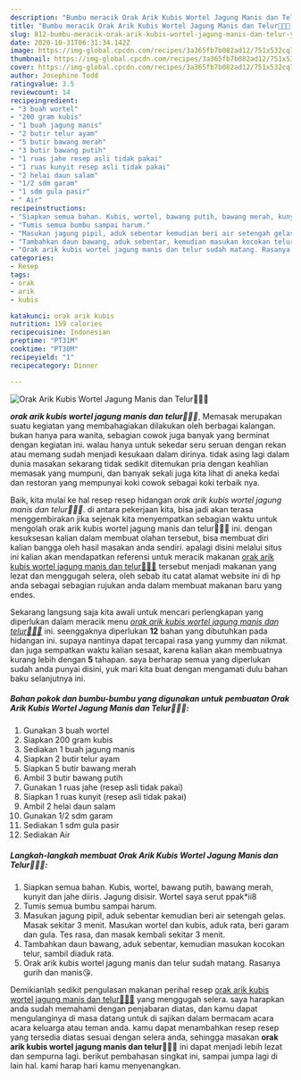 ```yaml
---
description: "Bumbu meracik Orak Arik Kubis Wortel Jagung Manis dan Telur🌽🍀🌿 yang Lezat"
title: "Bumbu meracik Orak Arik Kubis Wortel Jagung Manis dan Telur🌽🍀🌿 yang Lezat"
slug: 812-bumbu-meracik-orak-arik-kubis-wortel-jagung-manis-dan-telur-yang-lezat
date: 2020-10-31T06:31:34.142Z
image: https://img-global.cpcdn.com/recipes/3a365fb7b082ad12/751x532cq70/orak-arik-kubis-wortel-jagung-manis-dan-telur🌽🍀🌿-foto-resep-utama.jpg
thumbnail: https://img-global.cpcdn.com/recipes/3a365fb7b082ad12/751x532cq70/orak-arik-kubis-wortel-jagung-manis-dan-telur🌽🍀🌿-foto-resep-utama.jpg
cover: https://img-global.cpcdn.com/recipes/3a365fb7b082ad12/751x532cq70/orak-arik-kubis-wortel-jagung-manis-dan-telur🌽🍀🌿-foto-resep-utama.jpg
author: Josephine Todd
ratingvalue: 3.5
reviewcount: 14
recipeingredient:
- "3 buah wortel"
- "200 gram kubis"
- "1 buah jagung manis"
- "2 butir telur ayam"
- "5 butir bawang merah"
- "3 butir bawang putih"
- "1 ruas jahe resep asli tidak pakai"
- "1 ruas kunyit resep asli tidak pakai"
- "2 helai daun salam"
- "1/2 sdm garam"
- "1 sdm gula pasir"
- " Air"
recipeinstructions:
- "Siapkan semua bahan. Kubis, wortel, bawang putih, bawang merah, kunyit dan jahe diiris. Jagung disisir. Wortel saya serut ppak*ii8"
- "Tumis semua bumbu sampai harum."
- "Masukan jagung pipil, aduk sebentar kemudian beri air setengah gelas. Masak sekitar 3 menit. Masukan wortel dan kubis, aduk rata, beri garam dan gula. Tes rasa, dan masak kembali sekitar 3 menit."
- "Tambahkan daun bawang, aduk sebentar, kemudian masukan kocokan telur, sambil diaduk rata."
- "Orak arik kubis wortel jagung manis dan telur sudah matang. Rasanya gurih dan manis😘."
categories:
- Resep
tags:
- orak
- arik
- kubis

katakunci: orak arik kubis 
nutrition: 159 calories
recipecuisine: Indonesian
preptime: "PT31M"
cooktime: "PT30M"
recipeyield: "1"
recipecategory: Dinner

---
```



![Orak Arik Kubis Wortel Jagung Manis dan Telur🌽🍀🌿](https://img-global.cpcdn.com/recipes/3a365fb7b082ad12/751x532cq70/orak-arik-kubis-wortel-jagung-manis-dan-telur🌽🍀🌿-foto-resep-utama.jpg)

<b><i>orak arik kubis wortel jagung manis dan telur🌽🍀🌿</i></b>, Memasak merupakan suatu kegiatan yang membahagiakan dilakukan oleh berbagai kalangan. bukan hanya para wanita, sebagian cowok juga banyak yang berminat dengan kegiatan ini. walau hanya untuk sekedar seru seruan dengan rekan atau memang sudah menjadi kesukaan dalam dirinya. tidak asing lagi dalam dunia masakan sekarang tidak sedikit ditemukan pria dengan keahlian memasak yang mumpuni, dan banyak sekali juga kita lihat di aneka kedai dan restoran yang mempunyai koki cowok sebagai koki terbaik nya.



Baik, kita mulai ke hal resep resep hidangan <i>orak arik kubis wortel jagung manis dan telur🌽🍀🌿</i>. di antara pekerjaan kita, bisa jadi akan terasa menggembirakan jika sejenak kita menyempatkan sebagian waktu untuk mengolah orak arik kubis wortel jagung manis dan telur🌽🍀🌿 ini. dengan kesuksesan kalian dalam membuat olahan tersebut, bisa membuat diri kalian bangga oleh hasil masakan anda sendiri. apalagi disini melalui situs ini kalian akan mendapatkan referensi untuk meracik makanan <u>orak arik kubis wortel jagung manis dan telur🌽🍀🌿</u> tersebut menjadi makanan yang lezat dan menggugah selera, oleh sebab itu catat alamat website ini di hp anda sebagai sebagian rujukan anda dalam membuat makanan baru yang endes.


Sekarang langsung saja kita awali untuk mencari perlengkapan yang diperlukan dalam meracik menu <u><i>orak arik kubis wortel jagung manis dan telur🌽🍀🌿</i></u> ini. seenggaknya diperlukan <b>12</b> bahan yang dibutuhkan pada hidangan ini. supaya nantinya dapat tercapai rasa yang yummy dan nikmat. dan juga sempatkan waktu kalian sesaat, karena kalian akan membuatnya kurang lebih dengan <b>5</b> tahapan. saya berharap semua yang diperlukan sudah anda punyai disini, yuk mari kita buat dengan mengamati dulu bahan baku selanjutnya ini.

<!--inarticleads1-->

##### Bahan pokok dan bumbu-bumbu yang digunakan untuk pembuatan Orak Arik Kubis Wortel Jagung Manis dan Telur🌽🍀🌿:

1. Gunakan 3 buah wortel
1. Siapkan 200 gram kubis
1. Sediakan 1 buah jagung manis
1. Siapkan 2 butir telur ayam
1. Siapkan 5 butir bawang merah
1. Ambil 3 butir bawang putih
1. Gunakan 1 ruas jahe (resep asli tidak pakai)
1. Siapkan 1 ruas kunyit (resep asli tidak pakai)
1. Ambil 2 helai daun salam
1. Gunakan 1/2 sdm garam
1. Sediakan 1 sdm gula pasir
1. Sediakan  Air




<!--inarticleads2-->

##### Langkah-langkah membuat Orak Arik Kubis Wortel Jagung Manis dan Telur🌽🍀🌿:

1. Siapkan semua bahan. Kubis, wortel, bawang putih, bawang merah, kunyit dan jahe diiris. Jagung disisir. Wortel saya serut ppak*ii8
1. Tumis semua bumbu sampai harum.
1. Masukan jagung pipil, aduk sebentar kemudian beri air setengah gelas. Masak sekitar 3 menit. Masukan wortel dan kubis, aduk rata, beri garam dan gula. Tes rasa, dan masak kembali sekitar 3 menit.
1. Tambahkan daun bawang, aduk sebentar, kemudian masukan kocokan telur, sambil diaduk rata.
1. Orak arik kubis wortel jagung manis dan telur sudah matang. Rasanya gurih dan manis😘.




Demikianlah sedikit pengulasan makanan perihal resep <u>orak arik kubis wortel jagung manis dan telur🌽🍀🌿</u> yang menggugah selera. saya harapkan anda sudah memahami dengan penjabaran diatas, dan kamu dapat mengulanginya di masa datang untuk di sajikan dalam bermacam acara acara keluarga atau teman anda. kamu dapat menambahkan resep resep yang tersedia diatas sesuai dengan selera anda, sehingga masakan <b>orak arik kubis wortel jagung manis dan telur🌽🍀🌿</b> ini dapat menjadi lebih lezat dan sempurna lagi. berikut pembahasan singkat ini, sampai jumpa lagi di lain hal. kami harap hari kamu menyenangkan.
